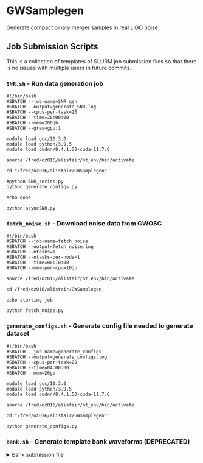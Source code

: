 # GWSamplegen

Generate compact binary merger samples in real LIGO noise

## Job Submission Scripts

This is a collection of templates of SLURM job submission files so that there is no issues with multiple users in future commits.

### `SNR.sh` - Run data generation job

```
#!/bin/bash
#SBATCH --job-name=SNR_gen
#SBATCH --output=generate_SNR.log
#SBATCH --cpus-per-task=20
#SBATCH --time=20:00:00
#SBATCH --mem=200gb
#SBATCH --gres=gpu:1

module load gcc/10.3.0
module load python/3.9.5
module load cudnn/8.4.1.50-cuda-11.7.0

source /fred/oz016/alistair/nt_env/bin/activate

cd "/fred/oz016/alistair/GWSamplegen"

#python SNR_series.py
python generate_configs.py

echo done

python asyncSNR.py
```

### `fetch_noise.sh` - Download noise data from GWOSC

```
#!/bin/bash
#SBATCH --job-name=fetch_noise
#SBATCH --output=fetch_noise.log
#SBATCH --ntasks=1
#SBATCH --ntasks-per-node=1
#SBATCH --time=00:10:00
#SBATCH --mem-per-cpu=10gb

source /fred/oz016/alistair/nt_env/bin/activate

cd /fred/oz016/alistair/GWSamplegen

echo starting job

python fetch_noise.py
```

### `generate_configs.sh` - Generate config file needed to generate dataset

```
#!/bin/bash
#SBATCH --job-name=generate_configs
#SBATCH --output=generate_configs.log
#SBATCH --cpus-per-task=20
#SBATCH --time=04:00:00
#SBATCH --mem=20gb

module load gcc/10.3.0
module load python/3.9.5
module load cudnn/8.4.1.50-cuda-11.7.0

source /fred/oz016/alistair/nt_env/bin/activate

cd "/fred/oz016/alistair/GWSamplegen"

python generate_configs.py
```

### `bank.sh` - Generate template bank waveforms (DEPRECATED)

<details><summary>Bank submission file</summary>
```
#!/bin/bash
#SBATCH --job-name=bank_gen
#SBATCH --output=generate_bank.log
#SBATCH --cpus-per-task=20
#SBATCH --time=04:00:00
#SBATCH --mem=100gb

module load gcc/10.3.0
module load python/3.9.5
module load cudnn/8.4.1.50-cuda-11.7.0

source /fred/oz016/alistair/nt_env/bin/activate
#source /fred/oz016/damon/nt_310/bin/activate

cd "/fred/oz016/alistair/GWSamplegen"

python generate_bank.py
```
</details>
